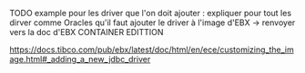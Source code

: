 





TODO example pour les driver que l'on doit ajouter  : 
expliquer pour tout les dirver comme Oracles qu'il faut ajouter le driver à l'image d'EBX 
-> renvoyer vers la doc d'EBX CONTAINER EDITTION


https://docs.tibco.com/pub/ebx/latest/doc/html/en/ece/customizing_the_image.html#_adding_a_new_jdbc_driver 

